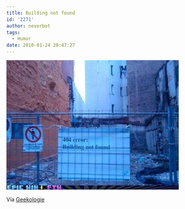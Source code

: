 ```yaml
---
title: Building not found
id: '2271'
author: neverbot
tags:
  - Humor
date: 2010-01-24 20:47:27
---
```


![201001242047.jpg](./building-not-found/201001242047.jpg)

Vía [Geekologie](http://www.geekologie.com/2010/01/it_was_here_when_i_checked_las.php)